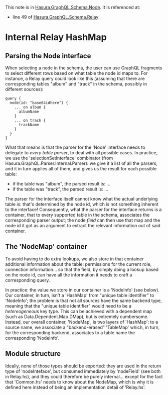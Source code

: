 This note is in [Hasura.GraphQL.Schema.Node](https://github.com/hasura/graphql-engine/blob/master/server/src-lib/Hasura/GraphQL/Schema/Node.hs#L168).
It is referenced at:
  - line 49 of [Hasura.GraphQL.Schema.Relay](https://github.com/hasura/graphql-engine/blob/master/server/src-lib/Hasura/GraphQL/Schema/Relay.hs#L49)

# Internal Relay HashMap


Parsing the Node interface
--------------------------

When selecting a node in the schema, the user can use GraphQL fragments to
select different rows based on what table the node id maps to. For instance, a
Relay query could look like this (assuming that there are corresponding tables
"album" and "track" in the schema, possibly in different sources):

    query {
      node(id: "base64idhere") {
        ... on album {
          albumName
        }
        ... on track {
          trackName
        }
      }
    }

What that means is that the parser for the 'Node' interface needs to delegate to
*every table parser*, to deal with all possible cases. In practice, we use the
'selectionSetInterface' combinator (from Hasura.GraphQL.Parser.Internal.Parser):
we give it a list of all the parsers, and it in turn applies all of them, and
gives us the result for each possible table:
  - if the table was "album", the parsed result is: ...
  - if the table was "track", the parsed result is: ...

The parser for the interface itself cannot know what the actual underlying table
is: that's determined by the node id, which is not something inherent to the
interface! Consequently, what the parser for the interface returns is a
container, that to every supported table in the schema, associates the
corresponding parser output; the node *field* can then use that map and the node
id it got as an argument to extract the relevant information out of said
container.

The 'NodeMap' container
-----------------------

To avoid having to do extra lookups, we also store in that container additional
information about the table: permissions for the current role, connection
information... so that the field, by simply doing a lookup based on the node id,
can have all the information it needs to craft a corresponding query.

In practice: the value we store in our container is a 'NodeInfo' (see
below). Our container, in turn, isn't a 'HashMap' from "unique table identifier"
to 'NodeInfo'; the problem is that not all sources have the same backend type,
meaning that the "unique table identifier" would need to be a _hetereogeneous_
key type. This can be achieved with a dependent map (such as
Data.Dependent.Map.DMap), but is extremely cumbersome. Instead, our overall
container, 'NodeMap', is two layers of 'HashMap': to a source name, we associate
a "backend-erased" 'TableMap' which, in turn, for the corresponding backend,
associates to a table name the corresponding 'NodeInfo'.

Module structure
----------------

Ideally, none of those types should be exported: they are used in the return
type of 'nodeInteface', but consumed immediately by 'nodeField' (see both in
Relay.hs), and they could therefore be purely internal... except for the fact
that 'Common.hs' needs to know about the NodeMap, which is why it is defined
here instead of being an implementation detail of 'Relay.hs'.

